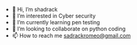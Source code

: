 - 👋 Hi, I’m shadrack
- 👀 I’m interested in Cyber security 
- 🌱 I’m currently learning pen testing 
- 💞️ I’m looking to collaborate on python coding 
- 📫 How to reach me sadrackromeo@gmail.com

<!---
shadrack /sadrackromeo is a ✨ special ✨ repository because its `README.md` (this file) appears on your GitHub profile.
You can click the Preview link to take a look at your changes.
--->
